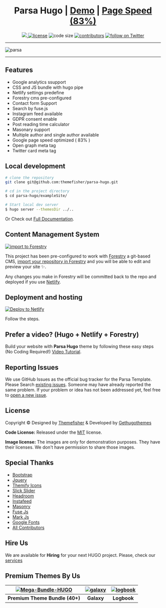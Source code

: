 <h1 align=center>Parsa Hugo | <a target="_blank" href="https://demo.gethugothemes.com/parsa" rel="nofollow">Demo</a> | <a  target="_blank" href="https://lighthouse-dot-webdotdevsite.appspot.com//lh/html?url=https%3A%2F%2Fdemo.gethugothemes.com%2Fparsa%2F">Page Speed (83%)</a></h1>

<p align=center>
  <a href="https://github.com/gohugoio/hugo/releases/tag/v0.62.2" alt="Contributors">
    <img src="https://img.shields.io/static/v1?label=min-HUGO-version&message=0.62.2&color=f00&logo=hugo" />
  </a>

  <a href="https://github.com/themefisher/parsa-hugo/blob/master/LICENSE">
    <img src="https://img.shields.io/github/license/themefisher/parsa-hugo" alt="license"></a>

  <img src="https://img.shields.io/github/languages/code-size/themefisher/parsa-hugo" alt="code size">

  <a href="https://github.com/themefisher/parsa-hugo/graphs/contributors">
    <img src="https://img.shields.io/github/contributors/themefisher/parsa-hugo" alt="contributors"></a>

  <a href="https://twitter.com/intent/follow?screen_name=gethugothemes">
    <img src="https://img.shields.io/twitter/follow/gethugothemes?style=social&logo=twitter"
      alt="follow on Twitter"></a>
</p>

---

<p align="center">


![parsa](images/tn.png)
</p>

---
## Features
- Google analytics ssupport
- CSS and JS bundle with hugo pipe
- Netlify settings predefine
- Forestry cms pre-configured
- Contact form Support
- Search by fuse.js
- Instagram feed available
- GDPR consent enable
- Post reading time calculator
- Masonary support
- Multiple author and single author available
- Google page speed optimized ( 83% )
- Open graph meta tag
- Twitter card meta tag


## Local development

```bash
# clone the repository
git clone git@github.com:themefisher/parsa-hugo.git

# cd in the project directory
$ cd parsa-hugo/exampleSite/

# Start local dev server
$ hugo server --themesDir ../..
```
Or Check out [Full Documentation](https://docs.gethugothemes.com/parsa/?ref=github).

## Content Management System

[![import to
Forestry](https://assets.forestry.io/import-to-forestryK.svg)](https://app.forestry.io/quick-start?repo=themefisher/parsa-hugo&engine=hugo&version=0.87.0)

This project has been pre-configured to work with [Forestry](https://forestry.io) a git-based CMS, [import your
repository in Forestry](https://app.forestry.io/quick-start?repo=themefisher/parsa-hugo&engine=hugo&version=0.87.0) and
you will be able to edit and preview your site ✨.

Any changes you make in Forestry will be committed back to the repo and deployed if you use [Netlify](#netlify).
## Deployment and hosting

[![Deploy to
Netlify](https://www.netlify.com/img/deploy/button.svg)](https://app.netlify.com/start/deploy?repository=https://github.com/themefisher/parsa-hugo)

Follow the steps.

## Prefer a video? (Hugo + Netlify + Forestry)
Build your website with **Parsa Hugo** theme by following these easy steps (No Coding Required!)
[Video Tutorial](https://youtu.be/ResipmZmpDU).

<!-- reporting issue -->
## Reporting Issues
We use GitHub Issues as the official bug tracker for the Parsa Template. Please Search [existing
issues](https://github.com/themefisher/parsa-hugo/issues). Someone may have already reported the same problem.
If your problem or idea has not been addressed yet, feel free to [open a new
issue](https://github.com/themefisher/parsa-hugo/issues).

<!-- ## Parsa Hugo Powered Websites



View all the websites powered by Parsa Hugo [here](https://github.com/themefisher/parsa-hugo/wiki/All-parsa-hugo-Powered-Websites). Want to submit your own website powered by Parsa Hugo? You can submit it [here](https://github.com/themefisher/parsa-hugo/discussions/51). -->

<!-- licence -->
## License
Copyright &copy; Designed by [Themefisher](https://themefisher.com) & Developed by
[Gethugothemes](https://gethugothemes.com)

**Code License:** Released under the [MIT](https://github.com/themefisher/parsa-hugo/blob/master/LICENSE) license.

**Image license:** The images are only for demonstration purposes. They have their licenses. We don't have permission to
share those images.

<!-- resources -->
## Special Thanks
- [Bootstrap](https://getbootstrap.com)
- [Jquery](https://jquery.com)
- [Themify Icons](https://themify.me/themify-icons)
- [Slick Slider](https://kenwheeler.github.io/slick/)
- [Headroom](https://wicky.nillia.ms/headroom.js)
- [Instafeed](https://instafeedjs.com/)
- [Masonry](https://masonry.desandro.com)
- [Fuse Js](https://fusejs.io)
- [Mark Js](https://markjs.io/)
- [Google Fonts](https://fonts.google.com/)
- [All Contributors](https://github.com/themefisher/parsa-hugo/graphs/contributors)


## Hire Us
We are available for **Hiring** for your next HUGO project. Please, check our
[services](https://cutt.ly/ght-service)

<!-- premium themes -->
## Premium Themes By Us
| [![Mega-Bundle-HUGO](https://demo.gethugothemes.com/thumbnails/bundle.webp)](https://gethugothemes.com/bundle) | [![galaxy](https://demo.gethugothemes.com/thumbnails/galaxy.webp)](https://gethugothemes.com/products/galaxy/) | [![logbook](https://demo.gethugothemes.com/thumbnails/logbook.webp)](https://gethugothemes.com/products/logbook-hugo/) |
|:---:|:---:|:---:|
| **Premium Theme Bundle (40+)** | **Galaxy** | **Logbook** |